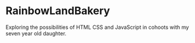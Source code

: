 RainbowLandBakery
=================
Exploring the possibilities of HTML CSS and JavaScript in cohoots with my seven year old daughter.
